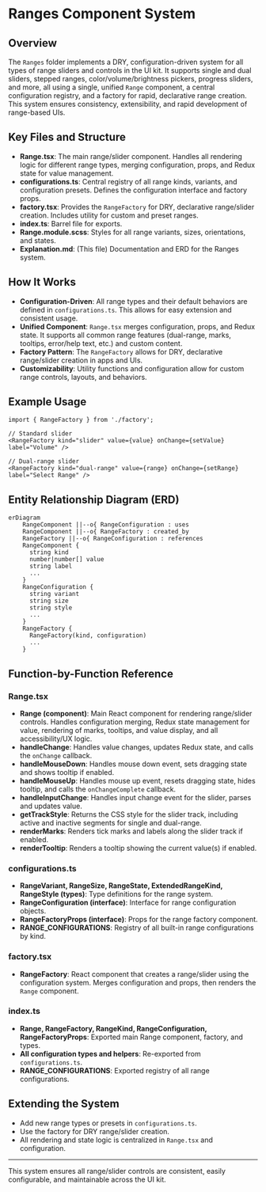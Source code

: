 # Ranges Component System

## Overview

The `Ranges` folder implements a DRY, configuration-driven system for all types of range sliders and controls in the UI kit. It supports single and dual sliders, stepped ranges, color/volume/brightness pickers, progress sliders, and more, all using a single, unified `Range` component, a central configuration registry, and a factory for rapid, declarative range creation. This system ensures consistency, extensibility, and rapid development of range-based UIs.

## Key Files and Structure

- **Range.tsx**: The main range/slider component. Handles all rendering logic for different range types, merging configuration, props, and Redux state for value management.
- **configurations.ts**: Central registry of all range kinds, variants, and configuration presets. Defines the configuration interface and factory props.
- **factory.tsx**: Provides the `RangeFactory` for DRY, declarative range/slider creation. Includes utility for custom and preset ranges.
- **index.ts**: Barrel file for exports.
- **Range.module.scss**: Styles for all range variants, sizes, orientations, and states.
- **Explanation.md**: (This file) Documentation and ERD for the Ranges system.

## How It Works

- **Configuration-Driven**: All range types and their default behaviors are defined in `configurations.ts`. This allows for easy extension and consistent usage.
- **Unified Component**: `Range.tsx` merges configuration, props, and Redux state. It supports all common range features (dual-range, marks, tooltips, error/help text, etc.) and custom content.
- **Factory Pattern**: The `RangeFactory` allows for DRY, declarative range/slider creation in apps and UIs.
- **Customizability**: Utility functions and configuration allow for custom range controls, layouts, and behaviors.

## Example Usage

```tsx
import { RangeFactory } from './factory';

// Standard slider
<RangeFactory kind="slider" value={value} onChange={setValue} label="Volume" />

// Dual-range slider
<RangeFactory kind="dual-range" value={range} onChange={setRange} label="Select Range" />
```

## Entity Relationship Diagram (ERD)

```mermaid
erDiagram
    RangeComponent ||--o{ RangeConfiguration : uses
    RangeComponent ||--o{ RangeFactory : created_by
    RangeFactory ||--o{ RangeConfiguration : references
    RangeComponent {
      string kind
      number|number[] value
      string label
      ...
    }
    RangeConfiguration {
      string variant
      string size
      string style
      ...
    }
    RangeFactory {
      RangeFactory(kind, configuration)
      ...
    }
```

## Function-by-Function Reference

### Range.tsx

- **Range (component)**: Main React component for rendering range/slider controls. Handles configuration merging, Redux state management for value, rendering of marks, tooltips, and value display, and all accessibility/UX logic.
- **handleChange**: Handles value changes, updates Redux state, and calls the `onChange` callback.
- **handleMouseDown**: Handles mouse down event, sets dragging state and shows tooltip if enabled.
- **handleMouseUp**: Handles mouse up event, resets dragging state, hides tooltip, and calls the `onChangeComplete` callback.
- **handleInputChange**: Handles input change event for the slider, parses and updates value.
- **getTrackStyle**: Returns the CSS style for the slider track, including active and inactive segments for single and dual-range.
- **renderMarks**: Renders tick marks and labels along the slider track if enabled.
- **renderTooltip**: Renders a tooltip showing the current value(s) if enabled.

### configurations.ts

- **RangeVariant, RangeSize, RangeState, ExtendedRangeKind, RangeStyle (types)**: Type definitions for the range system.
- **RangeConfiguration (interface)**: Interface for range configuration objects.
- **RangeFactoryProps (interface)**: Props for the range factory component.
- **RANGE_CONFIGURATIONS**: Registry of all built-in range configurations by kind.

### factory.tsx

- **RangeFactory**: React component that creates a range/slider using the configuration system. Merges configuration and props, then renders the `Range` component.

### index.ts

- **Range, RangeFactory, RangeKind, RangeConfiguration, RangeFactoryProps**: Exported main Range component, factory, and types.
- **All configuration types and helpers**: Re-exported from `configurations.ts`.
- **RANGE_CONFIGURATIONS**: Exported registry of all range configurations.

## Extending the System

- Add new range types or presets in `configurations.ts`.
- Use the factory for DRY range/slider creation.
- All rendering and state logic is centralized in `Range.tsx` and configuration.

---

This system ensures all range/slider controls are consistent, easily configurable, and maintainable across the UI kit.
